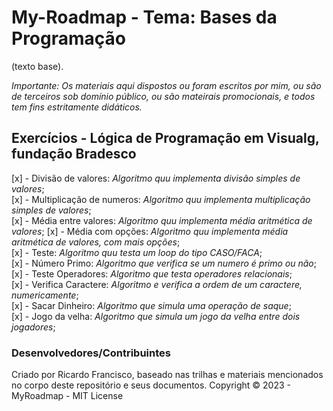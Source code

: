 # My-Roadmap - Tema: Bases da Programação

(texto base).

_Importante: Os materiais aqui dispostos ou foram escritos por mim, ou são de terceiros sob domínio público, ou são mateirais promocionais, e todos tem fins estritamente didáticos._

## Exercícios - Lógica de Programação em Visualg, fundação Bradesco
[x] - Divisão de valores: _Algoritmo quu implementa divisão simples de valores_;  
[x] - Multiplicação de numeros: _Algoritmo quu implementa multiplicação simples de valores_;   
[x] - Média entre valores: _Algoritmo quu implementa média aritmética de valores_; 
[x] - Média com opções: _Algoritmo quu implementa média aritmética de valores, com mais opções_;   
[x] - Teste: _Algoritmo quu testa um loop do tipo CASO/FACA_;  
[x] - Número Primo: _Algoritmo que verifica se um numero é primo ou não_;  
[x] - Teste Operadores: _Algoritmo que testa operadores relacionais_;   
[x] - Verifica Caractere: _Algoritmo e verifica a ordem de um caractere, numericamente_;   
[x] - Sacar Dinheiro: _Algoritmo que simula uma operação de saque_;  
[x] - Jogo da velha: _Algoritmo que simula um jogo da velha entre dois jogadores_;

### Desenvolvedores/Contribuintes
Criado por Ricardo Francisco, baseado nas trilhas e materiais mencionados no corpo deste repositório e seus documentos. 
Copyright © 2023 - MyRoadmap - MIT License
